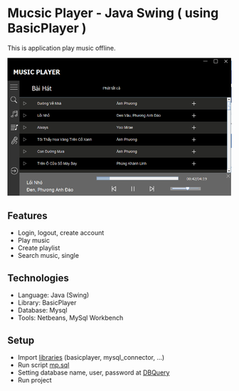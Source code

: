 # Mucsic Player - Java Swing ( using BasicPlayer )

This is application play music offline.

![Alt text](https://github.com/linhduonghy/MusicPlayer/blob/master/demo.PNG?raw=true "Demo")
## Features
- Login, logout, create account
- Play music 
- Create playlist
- Search music, single

## Technologies 
- Language: Java (Swing)
- Library: BasicPlayer
- Database: Mysql
- Tools: Netbeans, MySql Workbench
## Setup 
- Import [libraries](https://github.com/linhduonghy/MusicPlayer/tree/master/libraries) (basicplayer, mysql_connector, ...)
- Run script [mp.sql](https://github.com/linhduonghy/MusicPlayer/blob/master/database/mp.sql) 
- Setting database name, user, password at  [DBQuery](https://github.com/linhduonghy/MusicPlayer/blob/master/src/DatabaseQuery/DBQuery.java)
- Run project

